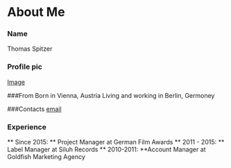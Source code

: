 # About Me

### Name
Thomas Spitzer

### Profile pic
[Image](https://www.deutsche-filmakademie.de/app/uploads/dynamic/sites/3/2018/08/Thomas_Spitzer-team-liedel-3zu4-570x760-c-default.jpg)

###From
Born in Vienna, Austria
Living and working in Berlin, Germoney

###Contacts
[email](mailto:thomas.spitzer@gmx.at)

### Experience
** Since 2015: ** Project Manager at German Film Awards
** 2011 - 2015: ** Label Manager at Siluh Records
** 2010-2011: **Account Manager at Goldfish Marketing Agency


